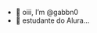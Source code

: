 - 👋 oiii, I’m @gabbn0
- 🌱 estudante do Alura...

<!---
gabbn0/gabbn0 is a ✨ special ✨ repository because its `README.md` (this file) appears on your GitHub profile.
You can click the Preview link to take a look at your changes.
--->
